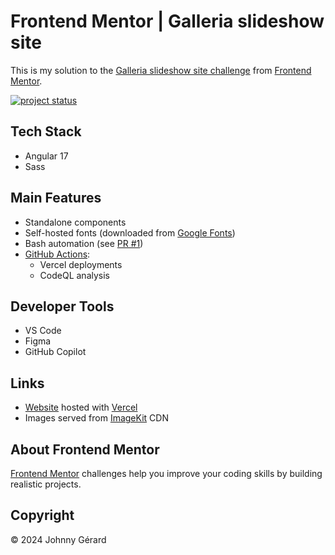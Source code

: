 # Frontend Mentor | Galleria slideshow site
This is my solution to the [Galleria slideshow site challenge](https://www.frontendmentor.io/challenges/galleria-slideshow-site-tEA4pwsa6) from [Frontend Mentor](https://www.frontendmentor.io/).

[![project status](https://img.shields.io/badge/status-work%20in%20progress-red?style=for-the-badge)](https://fem-galleria-slideshow-site-jgerard.vercel.app)

 ## Tech Stack
- Angular 17
- Sass

## Main Features
- Standalone components
- Self-hosted fonts (downloaded from [Google Fonts](https://fonts.google.com))
- Bash automation (see [PR #1](../../pull/1))
- [GitHub Actions](../../tree/main/.github/workflows):
  - Vercel deployments
  - CodeQL analysis

## Developer Tools
- VS Code
- Figma
- GitHub Copilot

## Links
 - [Website](https://fem-galleria-slideshow-site-jgerard.vercel.app) hosted with [Vercel](https://vercel.com/)
 - Images served from [ImageKit](https://imagekit.io/) CDN
 <!-- - [Solution]() -->

<!-- ## Screenshots
### Desktop
![desktop screenshot](screenshots/desktop.webp)
### Tablet
![tablet screenshot](screenshots/tablet.webp)
### Mobile
![mobile screenshot](screenshots/mobile.webp) -->

## About Frontend Mentor
[Frontend Mentor](https://www.frontendmentor.io/) challenges help you improve your coding skills by building realistic projects.

## Copyright
© 2024 Johnny Gérard
